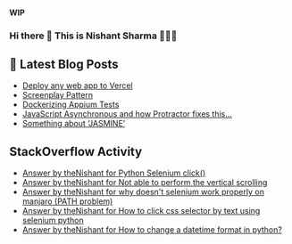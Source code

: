 #### WIP
### Hi there 👋  This is Nishant Sharma 🧑🏼‍🎤

## 📕 Latest Blog Posts
<!-- BLOG-POST-LIST:START -->
- [Deploy any web app to Vercel](https://dev.to/thenishant/deploy-any-web-app-to-vercel-1ka8)
- [Screenplay Pattern](https://medium.com/testvagrant/screenplay-pattern-3490c7f0c23c?source=rss-97b0bdcd7e66------2)
- [Dockerizing Appium Tests](https://medium.com/testvagrant/dockerizing-appium-tests-c9696809afec?source=rss-97b0bdcd7e66------2)
- [JavaScript Asynchronous and how Protractor fixes this…](https://medium.com/testvagrant/javascript-asynchronous-and-how-protractor-fixes-this-7ae5ff90f4f?source=rss-97b0bdcd7e66------2)
- [Something about ‘JASMINE’](https://medium.com/testvagrant/something-about-jasmine-74172cdb3e89?source=rss-97b0bdcd7e66------2)
<!-- BLOG-POST-LIST:END -->


## StackOverflow Activity
<!-- STACKOVERFLOW:START -->
- [Answer by theNishant for Python Selenium click()](https://stackoverflow.com/questions/65317545/python-selenium-click/65319114#65319114)
- [Answer by theNishant for Not able to perform the vertical scrolling](https://stackoverflow.com/questions/64535629/not-able-to-perform-the-vertical-scrolling/64537660#64537660)
- [Answer by theNishant for why doesn't selenium work properly on manjaro (PATH problem)](https://stackoverflow.com/questions/64535963/why-doesnt-selenium-work-properly-on-manjaro-path-problem/64537454#64537454)
- [Answer by theNishant for How to click css selector by text using selenium python](https://stackoverflow.com/questions/64422617/how-to-click-css-selector-by-text-using-selenium-python/64423145#64423145)
- [Answer by theNishant for How to change a datetime format in python?](https://stackoverflow.com/questions/64137532/how-to-change-a-datetime-format-in-python/64137672#64137672)
<!-- STACKOVERFLOW:END -->

